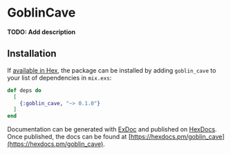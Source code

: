 # GoblinCave

**TODO: Add description**

## Installation

If [available in Hex](https://hex.pm/docs/publish), the package can be installed
by adding `goblin_cave` to your list of dependencies in `mix.exs`:

```elixir
def deps do
  [
    {:goblin_cave, "~> 0.1.0"}
  ]
end
```

Documentation can be generated with [ExDoc](https://github.com/elixir-lang/ex_doc)
and published on [HexDocs](https://hexdocs.pm). Once published, the docs can
be found at [https://hexdocs.pm/goblin_cave](https://hexdocs.pm/goblin_cave).

